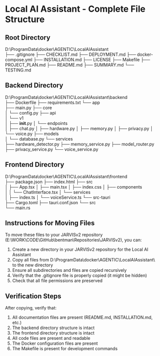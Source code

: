 # Local AI Assistant - Complete File Structure

## Root Directory
D:\ProgramData\docker\AGENTIC\LocalAIAssistant\
├── .gitignore
├── CHECKLIST.md
├── DEPLOYMENT.md
├── docker-compose.yml
├── INSTALLATION.md
├── LICENSE
├── Makefile
├── PROJECT_PLAN.md
├── README.md
├── SUMMARY.md
└── TESTING.md

## Backend Directory
D:\ProgramData\docker\AGENTIC\LocalAIAssistant\backend\
├── Dockerfile
├── requirements.txt
└── app\
    ├── main.py
    ├── core\
    │   └── config.py
    ├── api\
    │   └── v1\
    │       ├── __init__.py
    │       └── endpoints\
    │           ├── chat.py
    │           ├── hardware.py
    │           ├── memory.py
    │           ├── privacy.py
    │           └── voice.py
    ├── models\
    │   └── database.py
    └── services\
        ├── hardware_detector.py
        ├── memory_service.py
        ├── model_router.py
        ├── privacy_service.py
        └── voice_service.py

## Frontend Directory
D:\ProgramData\docker\AGENTIC\LocalAIAssistant\frontend\
├── package.json
├── index.html
├── src\
│   ├── App.tsx
│   ├── main.tsx
│   ├── index.css
│   ├── components\
│   │   └── ChatInterface.tsx
│   └── services\
│       ├── index.ts
│       └── voiceService.ts
└── src-tauri\
    ├── Cargo.toml
    ├── tauri.conf.json
    └── src\
        └── main.rs

## Instructions for Moving Files

To move these files to your JARVISv2 repository (E:\WORK\CODE\GitHub\bentman\Repositories\JARVISv2), you can:

1. Create a new directory in your JARVISv2 repository for the Local AI Assistant
2. Copy all files from D:\ProgramData\docker\AGENTIC\LocalAIAssistant\ to the new directory
3. Ensure all subdirectories and files are copied recursively
4. Verify that the .gitignore file is properly copied (it might be hidden)
5. Check that all file permissions are preserved

## Verification Steps

After copying, verify that:
1. All documentation files are present (README.md, INSTALLATION.md, etc.)
2. The backend directory structure is intact
3. The frontend directory structure is intact
4. All code files are present and readable
5. The Docker configuration files are present
6. The Makefile is present for development commands